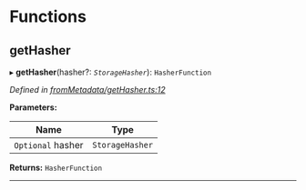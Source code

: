 

# Functions

<a id="gethasher"></a>

##  getHasher

▸ **getHasher**(hasher?: *`StorageHasher`*): `HasherFunction`

*Defined in [fromMetadata/getHasher.ts:12](https://github.com/polkadot-js/api/blob/f8f05ba/packages/type-storage/src/fromMetadata/getHasher.ts#L12)*

**Parameters:**

| Name | Type |
| ------ | ------ |
| `Optional` hasher | `StorageHasher` |

**Returns:** `HasherFunction`

___


